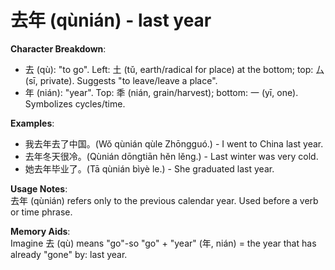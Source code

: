 # **去年 (qùnián) - last year**

**Character Breakdown**:  
- 去 (qù): "to go". Left: 土 (tǔ, earth/radical for place) at the bottom; top: 厶 (sī, private). Suggests "to leave/leave a place".  
- 年 (nián): "year". Top: 秊 (nián, grain/harvest); bottom: 一 (yī, one). Symbolizes cycles/time.

**Examples**:  
- 我去年去了中国。(Wǒ qùnián qùle Zhōngguó.) - I went to China last year.  
- 去年冬天很冷。(Qùnián dōngtiān hěn lěng.) - Last winter was very cold.  
- 她去年毕业了。(Tā qùnián bìyè le.) - She graduated last year.

**Usage Notes**:  
去年 (qùnián) refers only to the previous calendar year. Used before a verb or time phrase.

**Memory Aids**:  
Imagine 去 (qù) means "go"-so "go" + "year" (年, nián) = the year that has already "gone" by: last year.